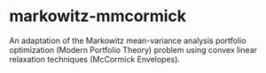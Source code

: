 # markowitz-mmcormick
An adaptation of the Markowitz mean-variance analysis portfolio optimization (Modern Portfolio Theory) problem using convex linear relaxation techniques (McCormick Envelopes).
